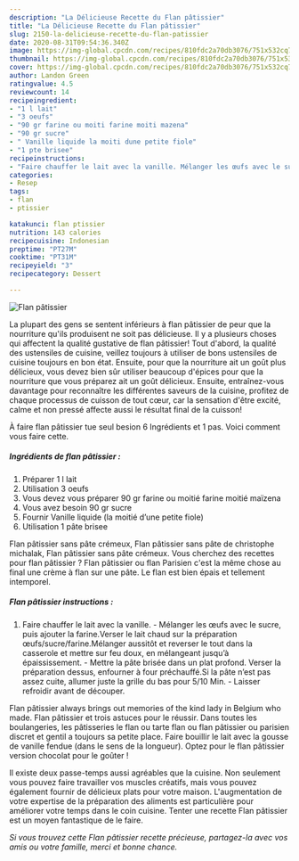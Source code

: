 ```yaml
---
description: "La Délicieuse Recette du Flan pâtissier"
title: "La Délicieuse Recette du Flan pâtissier"
slug: 2150-la-delicieuse-recette-du-flan-patissier
date: 2020-08-31T09:54:36.340Z
image: https://img-global.cpcdn.com/recipes/810fdc2a70db3076/751x532cq70/flan-patissier-photo-principale-de-la-recette.jpg
thumbnail: https://img-global.cpcdn.com/recipes/810fdc2a70db3076/751x532cq70/flan-patissier-photo-principale-de-la-recette.jpg
cover: https://img-global.cpcdn.com/recipes/810fdc2a70db3076/751x532cq70/flan-patissier-photo-principale-de-la-recette.jpg
author: Landon Green
ratingvalue: 4.5
reviewcount: 14
recipeingredient:
- "1 l lait"
- "3 oeufs"
- "90 gr farine ou moiti farine moiti mazena"
- "90 gr sucre"
- " Vanille liquide la moiti dune petite fiole"
- "1 pte brisee"
recipeinstructions:
- "Faire chauffer le lait avec la vanille. Mélanger les œufs avec le sucre, puis ajouter la farine.Verser le lait chaud sur la préparation œufs/sucre/farine.Mélanger aussitôt et reverser le tout dans la casserole et mettre sur feu doux, en mélangeant jusqu’à épaississement. Mettre la pâte brisée dans un plat profond. Verser la préparation dessus, enfourner à four préchauffé.Si la pâte n’est pas assez cuite, allumer juste la grille du bas pour 5/10 Min. Laisser refroidir avant de découper."
categories:
- Resep
tags:
- flan
- ptissier

katakunci: flan ptissier 
nutrition: 143 calories
recipecuisine: Indonesian
preptime: "PT27M"
cooktime: "PT31M"
recipeyield: "3"
recipecategory: Dessert

---
```



![Flan pâtissier](https://img-global.cpcdn.com/recipes/810fdc2a70db3076/751x532cq70/flan-patissier-photo-principale-de-la-recette.jpg)

La plupart des gens se sentent inférieurs à flan pâtissier de peur que la nourriture qu'ils produisent ne soit pas délicieuse. Il y a plusieurs choses qui affectent la qualité gustative de flan pâtissier! Tout d'abord, la qualité des ustensiles de cuisine, veillez toujours à utiliser de bons ustensiles de cuisine toujours en bon état. Ensuite, pour que la nourriture ait un goût plus délicieux, vous devez bien sûr utiliser beaucoup d'épices pour que la nourriture que vous préparez ait un goût délicieux. Ensuite, entraînez-vous davantage pour reconnaître les différentes saveurs de la cuisine, profitez de chaque processus de cuisson de tout cœur, car la sensation d'être excité, calme et non pressé affecte aussi le résultat final de la cuisson!

<!--inarticleads1-->

À faire flan pâtissier tue seul besion 6 Ingrédients et 1 pas. Voici comment vous faire cette.

##### Ingrédients de flan pâtissier :

1. Préparer 1 l lait
1. Utilisation 3 oeufs
1. Vous devez vous préparer 90 gr farine ou moitié farine moitié maïzena
1. Vous avez besoin 90 gr sucre
1. Fournir  Vanille liquide (la moitié d’une petite fiole)
1. Utilisation 1 pâte brisee


Flan pâtissier sans pâte crémeux, Flan pâtissier sans pâte de christophe michalak, Flan pâtissier sans pâte crémeux. Vous cherchez des recettes pour flan pâtissier ? Flan pâtissier ou flan Parisien c&#39;est la même chose au final une crème à flan sur une pâte. Le flan est bien épais et tellement intemporel. 

<!--inarticleads2-->

##### Flan pâtissier instructions :

1. Faire chauffer le lait avec la vanille. - Mélanger les œufs avec le sucre, puis ajouter la farine.Verser le lait chaud sur la préparation œufs/sucre/farine.Mélanger aussitôt et reverser le tout dans la casserole et mettre sur feu doux, en mélangeant jusqu’à épaississement. - Mettre la pâte brisée dans un plat profond. Verser la préparation dessus, enfourner à four préchauffé.Si la pâte n’est pas assez cuite, allumer juste la grille du bas pour 5/10 Min. - Laisser refroidir avant de découper.


Flan pâtissier always brings out memories of the kind lady in Belgium who made. Flan pâtissier et trois astuces pour le réussir. Dans toutes les boulangeries, les pâtisseries le flan ou tarte flan ou flan pâtissier ou parisien discret et gentil a toujours sa petite place. Faire bouillir le lait avec la gousse de vanille fendue (dans le sens de la longueur). Optez pour le flan pâtissier version chocolat pour le goûter ! 

<!--inarticleads1-->

<p>
Il existe deux passe-temps aussi agréables que la cuisine. Non seulement vous pouvez faire travailler vos muscles créatifs, mais vous pouvez également fournir de délicieux plats pour votre maison. L'augmentation de votre expertise de la préparation des aliments est particulière pour améliorer votre temps dans le coin cuisine. Tenter une recette Flan pâtissier est un moyen fantastique de le faire.
</p>

<p>
<i>Si vous trouvez cette Flan pâtissier recette précieuse, partagez-la avec vos amis ou votre famille, merci et bonne chance.</i>
</p>
